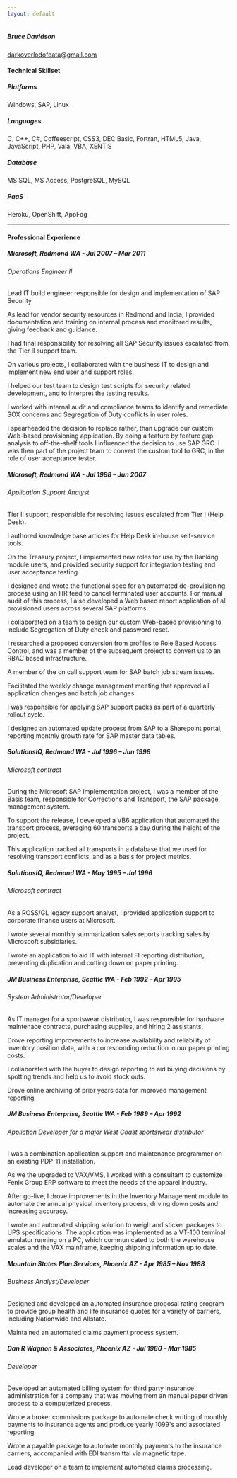 ```yaml
---
layout: default
---
```

##### Bruce Davidson
[darkoverlodofdata@gmail.com](mailto:darkoverlodofdata@gmail.com)

#### Technical Skillset

##### Platforms

Windows, SAP, Linux

##### Languages

C, C++, C#, Coffeescript, CSS3, DEC Basic, Fortran, HTML5, Java, JavaScript, PHP, Vala, VBA, XENTIS

##### Database

MS SQL, MS Access, PostgreSQL, MySQL

##### PaaS

Heroku, OpenShift, AppFog

* * *

#### Professional Experience

##### Microsoft, Redmond WA - Jul 2007 – Mar 2011

###### Operations Engineer II
Lead IT build engineer responsible for design and implementation of SAP Security

As lead for vendor security resources in Redmond and India, I provided documentation
and training on internal process and monitored results, giving feedback and guidance.

I had final responsibility for resolving all SAP Security issues
escalated from the Tier II support team.

On various projects, I collaborated with the business IT to design and
implement new end user and support roles.

I helped our test team to design test scripts for security related development,
and to interpret the testing results.

I worked with internal audit and compliance teams to identify and remediate SOX concerns
and Segregation of Duty conflicts in user roles.

I spearheaded the decision to replace rather, than upgrade our custom Web-based provisioning
application. By doing a feature by feature gap analysis to off-the-shelf tools
I influenced the decision to use SAP GRC. I was then part of the project team to convert
the custom tool to GRC, in the role of user acceptance tester.

##### Microsoft, Redmond WA - Jul 1998 – Jun 2007

###### Application Support Analyst
Tier II support, responsible for resolving issues escalated from Tier I (Help Desk).

I authored knowledge base articles for Help Desk in-house self-service tools.

On the Treasury project, I implemented new roles for use by the Banking module
users, and provided security support for integration testing and user acceptance
testing.

I designed and wrote the functional spec for an automated de-provisioning process
using an HR feed to cancel terminated user accounts. For manual audit of this
process, I also developed a Web based report application of all provisioned users
across several SAP platforms.

I collaborated on a team to design our custom Web-based provisioning to include Segregation
of Duty check and password reset.

I researched a proposed conversion from profiles to Role Based Access Control,
and was a  member of the subsequent project to convert us to an RBAC based
infrastructure.

A member of the on call support team for SAP batch job stream issues.

Facilitated the weekly change management meeting that approved all application changes
and batch job changes.

I was responsible for applying SAP support packs as part of a quarterly rollout cycle.

I designed an automated update process from SAP to a Sharepoint portal, reporting monthly
growth rate for SAP master data tables.

##### SolutionsIQ, Redmond WA - Jul 1996 – Jun 1998

###### Microsoft contract

During the Microsoft SAP Implementation project, I was a member of the Basis team,
responsible for Corrections and Transport, the SAP package management system.

To support the release, I developed a VB6 application that automated the transport process,
averaging 60 transports a day during the height of the project.

This application tracked all transports in a database that we used for resolving transport conflicts,
and as a basis for project metrics.

##### SolutionsIQ, Redmond WA - May 1995 – Jul 1996

###### Microsoft contract

As a ROSS/GL legacy support analyst, I provided application support to corporate finance
users at Microsoft.

I wrote several monthly summarization sales reports tracking sales by
Microscoft subsidiaries.

I wrote an application to aid IT with internal FI reporting distribution,
preventing duplication and cutting down on paper printing.

##### JM Business Enterprise, Seattle WA - Feb 1992 – Apr 1995

###### System Administrator/Developer

As IT manager for a sportswear distributor, I was responsible for hardware maintenace
contracts, purchasing supplies, and hiring 2 assistants.

Drove reporting improvements to increase availability and reliability of inventory
position data, with a corresponding reduction in our paper printing costs.

I collaborated with the buyer to design reporting to aid buying decisions by spotting
trends and help us to avoid stock outs.

Drove online archiving of prior years data for improved management reporting.

##### JM Business Enterprise, Seattle WA - Feb 1989 – Apr 1992

###### Appliction Developer for a major West Coast sportswear distributor

I was a combination application support and maintenance programmer on an existing PDP-11
installation.

As we the upgraded to VAX/VMS, I worked with a consultant to customize
Fenix Group ERP software to meet the needs of the apparel industry.

After go-live, I drove improvements in the Inventory Management module to
automate the annual physical inventory process, driving down costs and increasing
accuracy.

I wrote and automated shipping solution to weigh and sticker packages to UPS
specifications. The application was implemented as a VT-100 terminal emulator running
on a PC, which communicated to both the warehouse scales and the VAX mainframe, keeping
shipping information up to date.

##### Mountain States Plan Services, Phoenix AZ - Apr 1985 – Nov 1988

###### Business Analyst/Developer

Designed and developed an automated insurance proposal rating program
to provide group health and life insurance quotes for a variety of carriers, including
Nationwide and Allstate.

Maintained an automated claims payment process system.

##### Dan R Wagnon & Associates, Phoenix AZ - Jul 1980 – Mar 1985

###### Developer

Developed an automated billing system for third party insurance administration for a
company that was moving from an manual paper driven process to a computerized process.

Wrote a broker commissions package to automate check writing of monthly payments to
insurance agents and produce yearly 1099's and associated reporting.

Wrote a payable package to automate monthly payments to the insurance carriers,
accompanied with EDI transmittal via magnetic tape.

Lead developer on a team to implement automated claims processing.
